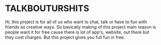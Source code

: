 # TALKBOUTURSHITS
Hi, this project is for all of us who want to chat, talk or have to fun with friends as creative ways. So basically making of this project main reason is people want it for free cause there is lot of app's, website, out there but they cost charges. But this project gives you full fun in free.
